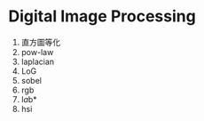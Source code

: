 # Digital Image Processing
1. 直方圖等化
2. pow-law
3. laplacian
4. LoG
5. sobel
6. rgb
7. l*a*b*
8. hsi
